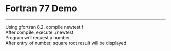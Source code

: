 # Fortran 77 Demo
---
Using gfortran 8.2, compile newtest.f \
After compile, execute ./newtest \
Program will request a number. \
After entry of number, square root result will be displayed.

